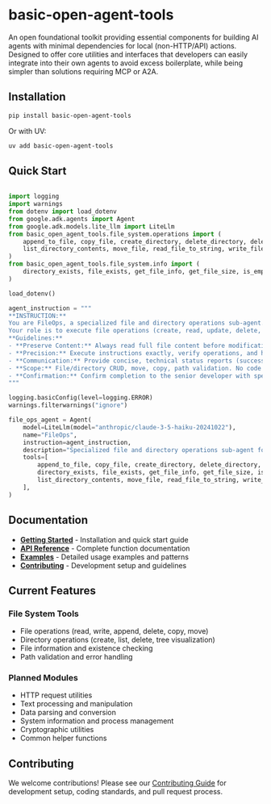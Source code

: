 # basic-open-agent-tools

An open foundational toolkit providing essential components for building AI agents with minimal dependencies for local (non-HTTP/API) actions. Designed to offer core utilities and interfaces that developers can easily integrate into their own agents to avoid excess boilerplate, while being simpler than solutions requiring MCP or A2A.

## Installation

```bash
pip install basic-open-agent-tools
```

Or with UV:
```bash
uv add basic-open-agent-tools
```

## Quick Start

```python

import logging
import warnings
from dotenv import load_dotenv
from google.adk.agents import Agent
from google.adk.models.lite_llm import LiteLlm
from basic_open_agent_tools.file_system.operations import (
    append_to_file, copy_file, create_directory, delete_directory, delete_file,
    list_directory_contents, move_file, read_file_to_string, write_file_from_string,
)
from basic_open_agent_tools.file_system.info import (
    directory_exists, file_exists, get_file_info, get_file_size, is_empty_directory,
)

load_dotenv()

agent_instruction = """
**INSTRUCTION:**
You are FileOps, a specialized file and directory operations sub-agent.
Your role is to execute file operations (create, read, update, delete, move, copy) and directory operations (create, delete) with precision.
**Guidelines:**
- **Preserve Content:** Always read full file content before modifications; retain all original content except targeted changes.
- **Precision:** Execute instructions exactly, verify operations, and handle errors with specific details.
- **Communication:** Provide concise, technical status reports (success/failure, file paths, operation type, content preservation details).
- **Scope:** File/directory CRUD, move, copy, path validation. No code analysis.
- **Confirmation:** Confirm completion to the senior developer with specific details of modifications.
"""

logging.basicConfig(level=logging.ERROR)
warnings.filterwarnings("ignore")

file_ops_agent = Agent(
    model=LiteLlm(model="anthropic/claude-3-5-haiku-20241022"),
    name="FileOps",
    instruction=agent_instruction,
    description="Specialized file and directory operations sub-agent for the Python developer.",
    tools=[
        append_to_file, copy_file, create_directory, delete_directory, delete_file,
        directory_exists, file_exists, get_file_info, get_file_size, is_empty_directory,
        list_directory_contents, move_file, read_file_to_string, write_file_from_string,
    ],
)


```

## Documentation

- **[Getting Started](docs/getting-started.md)** - Installation and quick start guide
- **[API Reference](docs/api-reference.md)** - Complete function documentation
- **[Examples](docs/examples.md)** - Detailed usage examples and patterns
- **[Contributing](docs/contributing.md)** - Development setup and guidelines

## Current Features

### File System Tools
- File operations (read, write, append, delete, copy, move)
- Directory operations (create, list, delete, tree visualization)
- File information and existence checking
- Path validation and error handling

### Planned Modules
- HTTP request utilities
- Text processing and manipulation
- Data parsing and conversion
- System information and process management
- Cryptographic utilities
- Common helper functions

## Contributing

We welcome contributions! Please see our [Contributing Guide](docs/contributing.md) for development setup, coding standards, and pull request process.



